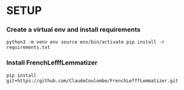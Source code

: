 # SETUP
### Create a virtual env and install requirements
`python3 -m venv env
source env/bin/activate
pip install -r requirements.txt`

### Install FrenchLefffLemmatizer
`pip install git+https://github.com/ClaudeCoulombe/FrenchLefffLemmatizer.git`
